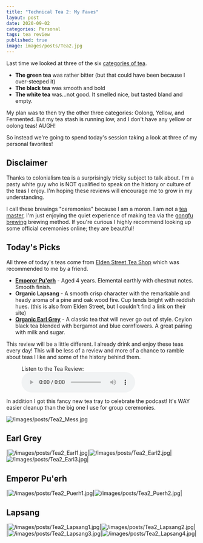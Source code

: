 ```yaml
---
title: "Technical Tea 2: My Faves"
layout: post
date: 2020-09-02
categories: Personal
tags: tea review
published: true
image: images/posts/Tea2.jpg
---
```


Last time we looked at three of the six [categories of tea](https://teaepicure.com/tea-classification/). 
 - **The green tea** was rather bitter (but that could have been because I over-steeped it)
 - **The black tea** was smooth and bold
 - **The white tea** was...not good. It smelled nice, but tasted bland and empty.
 
My plan was to then try the other three categories: Oolong, Yellow, and Fermented. But my tea stash is running low, and I don't have any yellow or oolong teas! AUGH!

So instead we're going to spend today's session taking a look at three of my personal favorites!

## Disclaimer

Thanks to colonialism tea is a surprisingly tricky subject to talk about. I'm a pasty white guy who is NOT qualified to speak on the history or culture of the teas I enjoy. I'm hoping these reviews will encourage me to grow in my understanding.

I call these brewings "ceremonies" because I am a moron. I am not a [tea master](https://en.wikipedia.org/wiki/Japanese_tea_ceremony), I'm just enjoying the quiet experience of making tea via the [gongfu brewing](https://www.reddit.com/r/tea/wiki/faq/gongfucha#wiki_an_introduction_to_gongfu_tea) brewing method. If you're curious I highly recommend looking up some official ceremonies online; they are beautiful!

## Today's Picks

All three of today's teas come from [Elden Street Tea Shop](https://www.eldenstreettea.com/) which was recommended to me by a friend.

 - [**Emperor Pu'erh**](https://www.eldenstreettea.com/teas.html?store-page=Emperor-Puerh-Aged-4-years-p190919414) - Aged 4 years. Elemental earthly with chestnut notes. Smooth finish.
 - **Organic Lapsang** - A smooth crisp character with the remarkable and heady aroma of a pine and oak wood fire. Cup tends bright with reddish hues. (this is also from Elden Street, but I couldn't find a link on their site)
 - [**Organic Earl Grey**](https://www.eldenstreettea.com/teas.html?store-page=Organic-Earl-Grey-p190939469) - A classic tea that will never go out of style. Ceylon black tea blended with bergamot and blue cornflowers. A great pairing with milk and sugar.
 
This review will be a little different. I already drink and enjoy these teas every day! This will be less of a review and more of a chance to ramble about teas I like and some of the history behind them.

<figure>
    <figcaption>Listen to the Tea Review:</figcaption>
    <audio
        controls
        src="/files/Audio/Tea2.mp3">
            Your browser does not support the
            <code>audio</code> element.
    </audio>
</figure>

In addition I got this fancy new tea tray to celebrate the podcast! It's WAY easier cleanup than the big one I use for group ceremonies.

![/images/posts/Tea2_Mess.jpg](/images/posts/Tea2_Mess.jpg)

## Earl Grey

|![/images/posts/Tea2_Earl1.jpg](/images/posts/Tea2_Earl1.jpg)|![/images/posts/Tea2_Earl2.jpg](/images/posts/Tea2_Earl2.jpg)|![/images/posts/Tea2_Earl3.jpg](/images/posts/Tea2_Earl3.jpg)|

## Emperor Pu'erh

|![/images/posts/Tea2_Puerh1.jpg](/images/posts/Tea2_Puerh1.jpg)|![/images/posts/Tea2_Puerh2.jpg](/images/posts/Tea2_Puerh2.jpg)|

## Lapsang

|![/images/posts/Tea2_Lapsang1.jpg](/images/posts/Tea2_Lapsang1.jpg)|![/images/posts/Tea2_Lapsang2.jpg](/images/posts/Tea2_Lapsang2.jpg)|
|![/images/posts/Tea2_Lapsang3.jpg](/images/posts/Tea2_Lapsang3.jpg)|![/images/posts/Tea2_Lapsang4.jpg](/images/posts/Tea2_Lapsang4.jpg)|